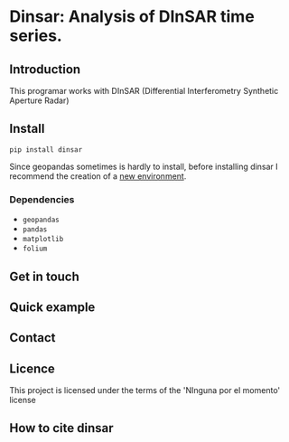 # Dinsar: Analysis of DInSAR time series.

## Introduction
This programar works with DInSAR (Differential Interferometry Synthetic Aperture Radar)

## Install

`pip install dinsar`

Since geopandas sometimes is hardly to install, before installing dinsar I recommend the creation of a 
[new environment](https://docs.conda.io/projects/conda/en/latest/user-guide/tasks/manage-environments.html#creating-an-environment-with-commands).



### Dependencies

- `geopandas`
- `pandas`
- `matplotlib`
- `folium`
    

## Get in touch

## Quick example

## Contact

## Licence
This project is licensed under the terms of the 'NInguna por el momento' license

## How to cite dinsar





